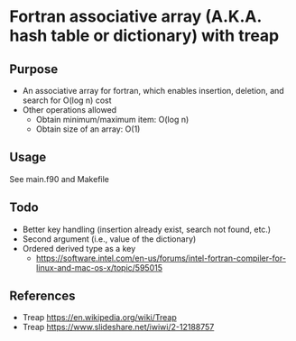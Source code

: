 # Fortran associative array (A.K.A. hash table or dictionary) with treap

## Purpose
* An associative array for fortran, which enables insertion, deletion, and search for O(log n) cost
* Other operations allowed
    * Obtain minimum/maximum item: O(log n)
    * Obtain size of an array: O(1)

## Usage
See main.f90 and Makefile

## Todo
* Better key handling (insertion already exist, search not found, etc.)
* Second argument (i.e., value of the dictionary)
* Ordered derived type as a key
    * https://software.intel.com/en-us/forums/intel-fortran-compiler-for-linux-and-mac-os-x/topic/595015

## References
* Treap https://en.wikipedia.org/wiki/Treap
* Treap https://www.slideshare.net/iwiwi/2-12188757

